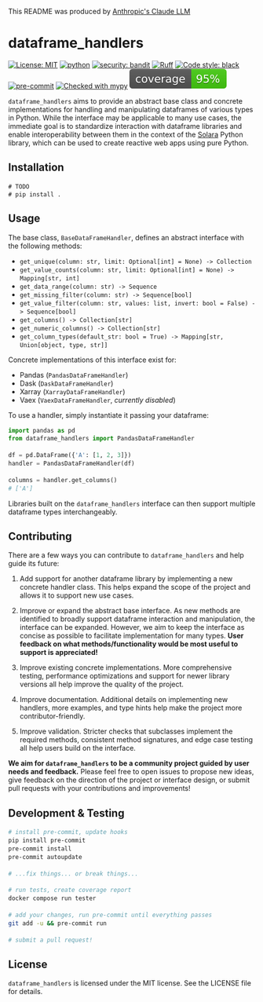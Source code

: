 This README was produced by [Anthropic's Claude LLM](https://www.anthropic.com/product)

# dataframe_handlers

[![License: MIT](https://img.shields.io/badge/License-MIT-yellow.svg)](https://opensource.org/licenses/MIT)
[![python](https://img.shields.io/badge/Python-3-3776AB.svg?style=flat&logo=python&logoColor=white)](https://www.python.org)
[![security: bandit](https://img.shields.io/badge/security-bandit-yellow.svg)](https://github.com/PyCQA/bandit)
[![Ruff](https://img.shields.io/endpoint?url=https://raw.githubusercontent.com/charliermarsh/ruff/main/assets/badge/v1.json)](https://github.com/charliermarsh/ruff)
[![Code style: black](https://img.shields.io/badge/code%20style-black-000000.svg)](https://github.com/psf/black)
[![pre-commit](https://img.shields.io/badge/pre--commit-enabled-brightgreen?logo=pre-commit&logoColor=white)](https://github.com/pre-commit/pre-commit)
[![Checked with mypy](http://www.mypy-lang.org/static/mypy_badge.svg)](http://mypy-lang.org/)
![Test coverage](./coverage.svg)


`dataframe_handlers` aims to provide an abstract base class and concrete implementations for handling and manipulating dataframes of various types in Python.
While the interface may be applicable to many use cases, the immediate goal is to standardize interaction with dataframe libraries and enable interoperability between them in the context of the [Solara](https://solara.dev) Python library, which can be used to create reactive web apps using pure Python.


## Installation

```
# TODO
# pip install .
```

## Usage

The base class, `BaseDataFrameHandler`, defines an abstract interface with the following methods:

- `get_unique(column: str, limit: Optional[int] = None) -> Collection`
- `get_value_counts(column: str, limit: Optional[int] = None) -> Mapping[str, int]`
- `get_data_range(column: str) -> Sequence`
- `get_missing_filter(column: str) -> Sequence[bool]`
- `get_value_filter(column: str, values: list, invert: bool = False) -> Sequence[bool]`
- `get_columns() -> Collection[str]`
- `get_numeric_columns() -> Collection[str]`
- `get_column_types(default_str: bool = True) -> Mapping[str, Union[object, type, str]]`

Concrete implementations of this interface exist for:

- Pandas (`PandasDataFrameHandler`)
- Dask (`DaskDataFrameHandler`)
- Xarray (`XarrayDataFrameHandler`)
- Vaex (`VaexDataFrameHandler`, *currently disabled*)

To use a handler, simply instantiate it passing your dataframe:

```python
import pandas as pd
from dataframe_handlers import PandasDataFrameHandler

df = pd.DataFrame({'A': [1, 2, 3]})
handler = PandasDataFrameHandler(df)

columns = handler.get_columns()
# ['A']
```

Libraries built on the `dataframe_handlers` interface can then support multiple dataframe types interchangeably.

## Contributing

There are a few ways you can contribute to `dataframe_handlers` and help guide its future:

1. Add support for another dataframe library by implementing a new concrete handler class. This helps expand the scope of the project and allows it to support new use cases.

2. Improve or expand the abstract base interface. As new methods are identified to broadly support dataframe interaction and manipulation, the interface can be expanded. However, we aim to keep the interface as concise as possible to facilitate implementation for many types. **User feedback on what methods/functionality would be most useful to support is appreciated!**

3. Improve existing concrete implementations. More comprehensive testing, performance optimizations and support for newer library versions all help improve the quality of the project.

4. Improve documentation. Additional details on implementing new handlers, more examples, and type hints help make the project more contributor-friendly.

5. Improve validation. Stricter checks that subclasses implement the required methods, consistent method signatures, and edge case testing all help users build on the interface.

**We aim for `dataframe_handlers` to be a community project guided by user needs and feedback.** Please feel free to open issues to propose new ideas, give feedback on the direction of the project or interface design, or submit pull requests with your contributions and improvements!

## Development & Testing

```bash
# install pre-commit, update hooks
pip install pre-commit
pre-commit install
pre-commit autoupdate

# ...fix things... or break things...

# run tests, create coverage report
docker compose run tester

# add your changes, run pre-commit until everything passes
git add -u && pre-commit run

# submit a pull request!
```

## License

`dataframe_handlers` is licensed under the MIT license. See the LICENSE file for details.
